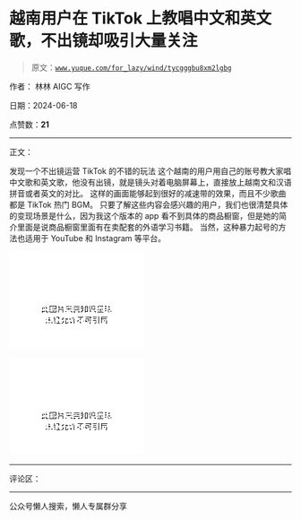 # 越南用户在 TikTok 上教唱中文和英文歌，不出镜却吸引大量关注

> 原文：[`www.yuque.com/for_lazy/wind/tycgggbu8xm2lgbg`](https://www.yuque.com/for_lazy/wind/tycgggbu8xm2lgbg)

作者： 林林 AIGC 写作

日期：2024-06-18

点赞数：**21**

* * *

正文：

发现一个不出镜运营 TikTok 的不错的玩法
这个越南的用户用自己的账号教大家唱中文歌和英文歌，他没有出镜，就是镜头对着电脑屏幕上，直接放上越南文和汉语拼音或者英文的对比。
这样的画面能够起到很好的减速带的效果，而且不少歌曲都是 TikTok 热门 BGM。
只要了解这些内容会感兴趣的用户，我们也很清楚具体的变现场景是什么，因为我这个版本的 app 看不到具体的商品橱窗，但是她的简介里面是说商品橱窗里面有在卖配套的外语学习书籍。
当然，这种暴力起号的方法也适用于 YouTube 和 Instagram 等平台。

![](img/9fc0d0db093d4ea116089ebd49b2bfe9.png "None")

![](img/dde80251868dc46b94fce065a62df777.png "None")

* * *

评论区：

* * *

公众号懒人搜索，懒人专属群分享